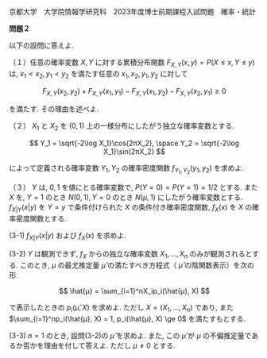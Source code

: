 京都大学　大学院情報学研究科　2023年度博士前期課程入試問題　確率・統計

**問題２**　

以下の設問に答えよ.

（１）任意の確率変数 $X,Y$ に対する累積分布関数 $F_{X,Y}(x,y) = P(X \le x, Y \le y)$ は, $x_1 < x_2, y_1 < y_2$ を満たす任意の $x_1,x_2,y_1,y_2$ に対して

$$
    F_{X,Y}(x_2,y_2) + F_{X,Y}(x_1,y_1) - F_{X,Y}(x_1,y_2) - F_{X,Y}(x_2,y_1) \ge 0
$$

を満たす. その理由を述べよ.

（２） $X_1$ と $X_2$ を $(0,1)$ 上の一様分布にしたがう独立な確率変数とする.

$$
    Y_1 = \sqrt{-2\log X_1}\cos(2πX_2), \space Y_2 = \sqrt{-2\log X_1}\sin(2πX_2)
$$

によって定義される確率変数 $Y_1, Y_2$ の確率密度関数 $f_{Y_1,Y_2}(y_1, y_2)$ を求めよ.

（３） $Y$ は, $0,1$ を値にとる確率変数で, $P(Y=0) = P(Y=1) = 1/2$ とする. また $X$ を, $Y=1$ のとき $N(0,1), Y = 0$ のとき $N(μ,1)$ にしたがう確率変数とする. $f_{X|Y}(x|y)$ を $Y=y$ で条件付けられた $X$ の条件付き確率密度関数, $f_X(x)$ を $X$ の確率密度関数とする.

(3-1) $f_{X|Y}(x|y)$ および $f_X(x)$ を求めよ.

(3-2) $Y$ は観測できず, $f_X$ からの独立な確率変数 $X_1,...,X_n$ のみが観測されるとする. このとき, $μ$ の最尤推定量 $\hat{μ}$ の満たすべき方程式（ $\hat{μ}$ の陰関数表示）を次の形

$$
    \hat{μ} = \sum_{i=1}^nX_ip_i(\hat{μ}, X)
$$

で表示したときの $p_i(\hat{μ}, X)$ を求めよ. ただし $X = (X_1,...,X_n)$ であり, また $\sum_{i=1}^np_i(\hat{μ}, X) = 1, p_i(\hat{μ}, X) \ge 0$ を満たすもとする.

(3-3) $n=1$ のとき, 設問(3-2)の $\hat{μ}$ を求めよ. また, この $\hat{μ}$ が $μ$ の不偏推定量であるか否かを理由を付して答えよ. ただし $μ \ne 0$ とする.

